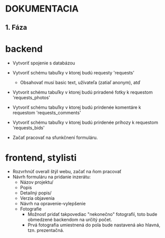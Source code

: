 # DOKUMENTACIA

## 1. Fáza

# backend
+ Vytvoriť spojenie s databázou
+ Vytvoriť schému tabuľky v ktorej budú requesty 'requests'
    - Obsahovať musí basic text, užívateľa (zatiaľ anonym), atď
+ Vytvorit schému tabuľky v ktorej budú priradené fotky k requestom 'requests_photos'
+ Vytvoriť schému tabuľky v ktorej budú prirdenée komentáre k requestom 'requests_comments'
+ Vytvoriť schému tabuľky v ktorej budú prirdenée príhozy k requestom 'requests_bids'

+ Začať pracovať na sfunkčnení formuláru.

# frontend, stylisti
+ Rozvrhnúť overall štýl webu, začať na ňom pracovať
+ Návrh formuláru na pridanie inzerátu:
    - Názov projektu/
    - Popis
    - Detailný popis/
    - Verzia objavenia
    - Návrh na opravenie-vylepšenie
    - Fotografie
        - Možnosť pridať takpovediac "nekonečno" fotografií, toto bude obmedzené backendom na určitý počet.
        - Prvá fotografia umiestnená do pola bude nastavená ako hlavná, tzn. prezentačná.